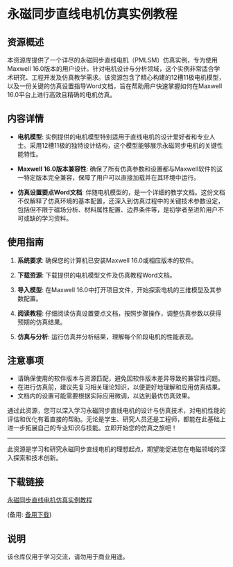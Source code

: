 # 永磁同步直线电机仿真实例教程

## 资源概述

本资源库提供了一个详尽的永磁同步直线电机（PMLSM）仿真实例，专为使用Maxwell 16.0版本的用户设计。针对电机设计与分析领域，这个实例非常适合学术研究、工程开发及仿真教学需求。该资源包含了精心构建的12槽11极电机模型，以及一份关键的仿真设置指导Word文档，旨在帮助用户快速掌握如何在Maxwell 16.0平台上进行高效且精确的电机仿真。

## 内容详情

- **电机模型**: 实例提供的电机模型特别适用于直线电机的设计爱好者和专业人士。采用12槽11极的独特设计结构，这个模型能够展示永磁同步电机的关键性能特性。
  
- **Maxwell 16.0版本兼容性**: 确保了所有仿真参数和设置都与Maxwell软件的这一特定版本完全兼容，保障了用户可以直接加载并在其环境中运行。

- **仿真设置要点Word文档**: 伴随电机模型的，是一个详细的教学文档。这份文档不仅解释了仿真环境的基本配置，还深入到仿真过程中的关键技术参数设定，包括但不限于磁场分析、材料属性配置、边界条件等，是初学者至进阶用户不可或缺的学习资料。

## 使用指南

1. **系统要求**: 确保您的计算机已安装Maxwell 16.0或相应版本的软件。
   
2. **下载资源**: 下载提供的电机模型文件及仿真教程Word文档。
   
3. **导入模型**: 在Maxwell 16.0中打开项目文件，开始探索电机的三维模型及其参数配置。
   
4. **阅读教程**: 仔细阅读仿真设置要点文档，按照步骤操作，调整仿真参数以获得预期的仿真结果。
   
5. **仿真与分析**: 运行仿真并分析结果，理解每个阶段电机的性能表现。

## 注意事项

- 请确保使用的软件版本与资源匹配，避免因软件版本差异导致的兼容性问题。
- 在进行仿真前，建议先复习相关理论知识，以便更好地理解和应用仿真结果。
- 文档内的设置可能需要根据实际应用微调，以达到最优仿真效果。

通过此资源，您可以深入学习永磁同步直线电机的设计与仿真技术，对电机性能的评估和优化有着直接的帮助。无论是学生、研究人员还是工程师，都能在此基础上进一步拓展自己的专业知识与技能。立即开始您的仿真之旅吧！

---

此资源是学习和研究永磁同步直线电机的理想起点，期望能促进您在电磁领域的深入探索和技术创新。

## 下载链接
[永磁同步直线电机仿真实例教程](https://pan.quark.cn/s/034643bddb33) 

(备用: [备用下载](https://pan.baidu.com/s/1YZW90qxE0hWAw1NU3YIYuA?pwd=1234))

## 说明

该仓库仅用于学习交流，请勿用于商业用途。
